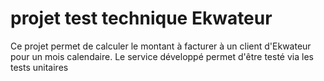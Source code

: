 # projet test technique Ekwateur 
Ce projet permet de calculer le montant à facturer à un client d'Ekwateur pour un mois calendaire.
Le service développé permet d'être testé via les tests unitaires 



